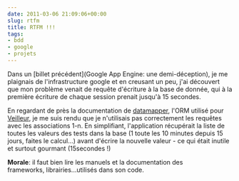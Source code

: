 ```yaml
---
date: 2011-03-06 21:09:06+00:00
slug: rtfm
title: RTFM !!!
tags:
- bdd
- google
- projets
---
```


Dans un [billet précédent](Google App Engine: une demi-déception), je me plaignais de l'infrastructure google et en creusant un peu, j'ai découvert que mon problème venait de requête d'écriture à la base de donnée, qui à la première écriture de chaque session prenait jusqu'à 15 secondes.

En regardant de près la documentation de [datamapper](http://datamapper.org/), l'ORM utilisé pour [Veilleur](http://labs.zeneffy.fr/projets/veilleur), je me suis rendu que je n'utilisais pas correctement les requêtes avec les associations 1-n. En simplifiant, l'application récupérait la liste de toutes les valeurs des tests dans la base (1 toute les 10 minutes depuis 15 jours, faites le calcul...) avant d'écrire la nouvelle valeur - ce qui était inutile et surtout gourmant (15secondes !)

**Morale**: il faut bien lire les manuels et la documentation des frameworks, librairies...utilisés dans son code.
<!--more-->